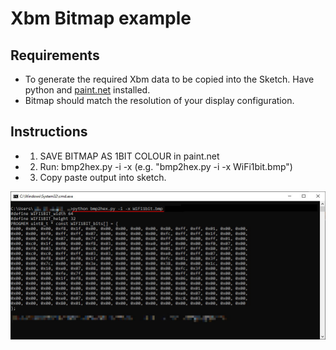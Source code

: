 # Xbm Bitmap example
## Requirements
* To generate the required Xbm data to be copied into the Sketch. Have python and [paint.net](https://www.getpaint.net/) installed.
* Bitmap should match the resolution of your display configuration.

## Instructions 
 * 1. SAVE BITMAP AS 1BIT COLOUR in paint.net 
 * 2. Run: bmp2hex.py -i -x <BITMAP> (e.g. "bmp2hex.py -i -x WiFi1bit.bmp")
 * 3. Copy paste output into sketch.
 
 ![bmp2hex usage screenshot](screenshot.jpg)
 
 
